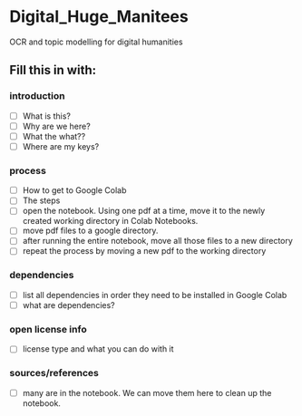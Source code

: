 # Digital_Huge_Manitees
OCR and topic modelling for digital humanities
## Fill this in with:
### introduction
- [ ] What is this?
- [ ] Why are we here?
- [ ] What the what??
- [ ] Where are my keys?
### process
- [ ] How to get to Google Colab
- [ ] The steps
- [ ] open the notebook. Using one pdf at a time, move it to the newly created working directory in Colab Notebooks. 
- [ ] move pdf files to a google directory. 
- [ ] after running the entire notebook, move all those files to a new directory
- [ ] repeat the process by moving a new pdf to the working directory
### dependencies
- [ ] list all dependencies in order they need to be installed in Google Colab
- [ ] what are dependencies?
### open license info
- [ ] license type and what you can do with it
### sources/references
- [ ] many are in the notebook. We can move them here to clean up the notebook. 
